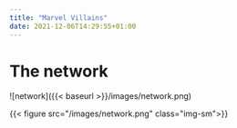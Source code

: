 ```yaml
---
title: "Marvel Villains"
date: 2021-12-06T14:29:55+01:00
---
```


# The network

![network]({{< baseurl >}}/images/network.png)



{{< figure src="/images/network.png" class="img-sm">}}



